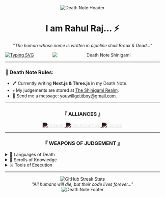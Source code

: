 <div align="center">
  <img src="https://i.imgur.com/XJulTqf.gif" width="800" height="200" alt="Death Note Header">
</div>

<h1 align="center">I am Rahul Raj... ⚡️</h1>

<p align="center">
  <em>"The human whose name is written in pipeline shall Break & Dead..."</em>
</p>

<div align="center">
  <img src="https://i.postimg.cc/66hXhDZ3/5f988079-b907-453f-b74b-ad8b43d5c3d9.gif" width="350" align="right" alt="Death Note Shinigami">
</div>

<a href="https://git.io/typing-svg">
  <img src="https://readme-typing-svg.demolab.com?font=Death+Note&size=25&duration=3000&pause=1000&color=FF0000&background=000000&center=true&vCenter=true&width=435&lines=Kira+of+Data+Engineering;The+Code+Shinigami;I+Take+A+Byte...And+DEBUG+IT!" alt="Typing SVG">
</a>

---

### 📓 Death Note Rules:
- 🖊️ Currently writing **Next.js & Three.js** in my Death Note.
- 💀 My judgements are stored at [The Shinigami Realm](https://github.com/Theglassofdata).
- 🍎 Send me a message: [youwillgetitboy@gmail.com](mailto:youwillgetitboy@gmail.com).

---

<h3 align="center">『 ALLIANCES 』</h3>
<p align="center">
  <a href="https://www.linkedin.com/in/your-profile/" target="_blank">
    <img src="https://raw.githubusercontent.com/maurodesouza/profile-readme-generator/master/src/assets/icons/social/linkedin/default.svg" width="43" height="37" alt="LinkedIn" style="filter: invert(1);">
  </a>
  <a href="https://stackoverflow.com/users/23191506" target="_blank">
    <img src="https://raw.githubusercontent.com/maurodesouza/profile-readme-generator/master/src/assets/icons/social/stackoverflow/default.svg" width="43" height="37" alt="StackOverflow" style="filter: invert(1);">
  </a>
  <a href="https://discordapp.com/users/YourDiscordID" target="_blank">
    <img src="https://raw.githubusercontent.com/maurodesouza/profile-readme-generator/master/src/assets/icons/social/discord/default.svg" width="43" height="37" alt="Discord" style="filter: invert(1);">
  </a>
</p>

---

<h3 align="center">『 WEAPONS OF JUDGEMENT 』</h3>

<details>
<summary>🔮 Languages of Death</summary>
<p align="left">
  <img src="https://raw.githubusercontent.com/devicons/devicon/master/icons/python/python-original.svg" alt="Python" width="40">
  <img src="https://raw.githubusercontent.com/devicons/devicon/master/icons/javascript/javascript-original.svg" alt="JavaScript" width="40">
  <img src="https://raw.githubusercontent.com/devicons/devicon/master/icons/typescript/typescript-original.svg" alt="TypeScript" width="40">
  <img src="https://raw.githubusercontent.com/devicons/devicon/master/icons/java/java-original.svg" alt="Java" width="40">
</p>
</details>

<details>
<summary>📜 Scrolls of Knowledge</summary>
<p align="left">
  <img src="https://raw.githubusercontent.com/devicons/devicon/master/icons/react/react-original.svg" alt="React" width="40">
  <img src="https://raw.githubusercontent.com/devicons/devicon/master/icons/nodejs/nodejs-original.svg" alt="Node.js" width="40">
  <img src="https://raw.githubusercontent.com/devicons/devicon/master/icons/nextjs/nextjs-original.svg" alt="Next.js" width="40">
  <img src="https://raw.githubusercontent.com/devicons/devicon/master/icons/threejs/threejs-original.svg" alt="Three.js" width="40">
</p>
</details>

<details>
<summary>⚔️ Tools of Execution</summary>
<p align="left">
  <img src="https://skillicons.dev/icons?i=aws" height="40" alt="AWS">
  <img src="https://www.vectorlogo.zone/logos/docker/docker-icon.svg" alt="Docker" width="40">
  <img src="https://raw.githubusercontent.com/devicons/devicon/master/icons/git/git-original.svg" alt="Git" width="40">
  <img src="https://raw.githubusercontent.com/devicons/devicon/master/icons/github/github-original.svg" alt="GitHub" width="40">
</p>
</details>

---

<div align="center">
  <img src="https://github-readme-streak-stats.herokuapp.com/?user=Theglassofdata&theme=dark&hide_border=true&background=000000&stroke=FF0000&ring=FF0000&fire=FF0000&currStreakNum=FFFFFF&sideNums=FF0000&currStreakLabel=FF0000&sideLabels=FF0000&dates=FFFFFF" alt="GitHub Streak Stats">
</div>

<div align="center">
  <em>"All humans will die, but their code lives forever..."</em>
</div>

<div align="center">
  <img src="https://i.imgur.com/7cJWKYF.gif" width="800" height="100" alt="Death Note Footer">
</div>
